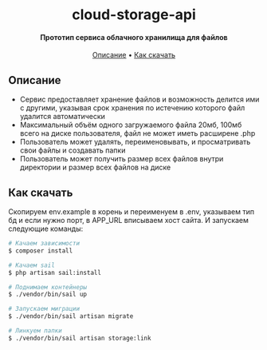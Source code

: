 
<h1 align="center">
  cloud-storage-api
  <br>
</h1>

<h4 align="center"> Прототип сервиса облачного хранилища для файлов </h4>


<p align="center">
  <a href="#описание">Описание</a> •
  <a href="#как-скачать">Как скачать</a>
</p>

## Описание



* Сервис предоставляет хранение файлов и возможность делится ими с другими, указывая срок хранения по истечению которого
  файл удалится автоматически
* Максимальный объём одного загружаемого файла 20мб, 100мб всего на диске пользователя, файл не может иметь расширене .php
* Пользователь может удалять, переименовывать, и просматривать свои файлы и создавать папки
* Пользователь может получить размер всех файлов внутри директории и размер всех файлов на диске

## Как скачать

Скопируем env.example в корень и переименуем в .env, указываем тип бд и если нужно порт, в APP_URL вписываем хост сайта.
И запускаем следующие команды:
```bash
# Качаем зависимости
$ composer install

# Качаем sail
$ php artisan sail:install

# Поднимаем контейнеры
$ ./vendor/bin/sail up

# Запускаем миграции
$ ./vendor/bin/sail artisan migrate

# Линкуем папки
$ ./vendor/bin/sail artisan storage:link
```
